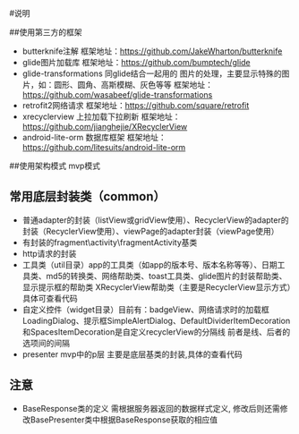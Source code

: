 #说明

##使用第三方的框架
* butterknife注解 框架地址：https://github.com/JakeWharton/butterknife 
* glide图片加载库 框架地址：https://github.com/bumptech/glide
* glide-transformations 同glide结合一起用的 图片的处理，主要显示特殊的图片，如：圆形、圆角、高斯模糊、灰色等等 框架地址： https://github.com/wasabeef/glide-transformations
* retrofit2网络请求  框架地址：https://github.com/square/retrofit
* xrecyclerview 上拉加载下拉刷新 框架地址：https://github.com/jianghejie/XRecyclerView
* android-lite-orm 数据库框架 框架地址：https://github.com/litesuits/android-lite-orm

##使用架构模式
   mvp模式

## 常用底层封装类（common）
* 普通adapter的封装（listView或gridView使用）、RecyclerView的adapter的封装（RecyclerView使用）、viewPage的adapter封装（viewPage使用）
* 有封装的fragment\activity\fragmentActivity基类
* http请求的封装
* 工具类（util目录）app的工具类（如app的版本号、版本名称等等）、日期工具类、md5的转换类、网络帮助类、toast工具类、glide图片的封装帮助类、显示提示框的帮助类 XRecyclerView帮助类（主要是RecyclerView显示方式）具体可查看代码
* 自定义控件（widget目录）目前有：badgeView、网络请求时的加载框LoadingDialog、提示框SimpleAlertDialog、DefaultDividerItemDecoration和SpacesItemDecoration是自定义recyclerView的分隔线 前者是线、后者的选项间的间隔
* presenter mvp中的p层 主要是底层基类的封装,具体的查看代码

## 注意

* BaseResponse类的定义 需根据服务器返回的数据样式定义, 修改后则还需修改BasePresenter类中根据BaseResponse获取的相应值